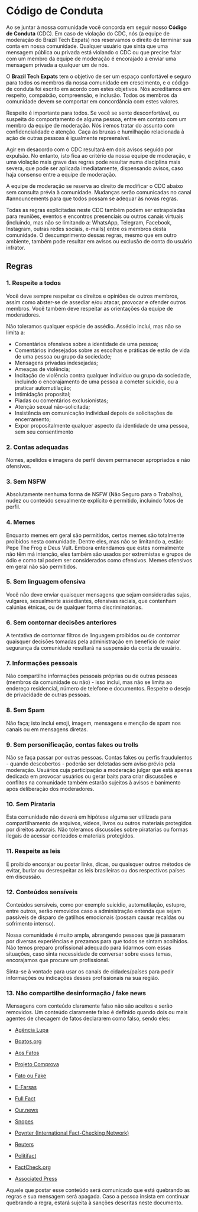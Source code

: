 # Código de Conduta

Ao se juntar à nossa comunidade você concorda em seguir nosso **Código
de Conduta** (CDC). Em caso de violação do CDC, nós (a equipe de
moderação do Brazil Tech Expats) nos reservamos o direito de terminar
sua conta em nossa comunidade. Qualquer usuário que sinta que uma
mensagem pública ou privada está violando o CDC ou que precise falar com
um membro da equipe de moderação é encorajado a enviar uma mensagem
privada a qualquer um de nós.

O **Brazil Tech Expats** tem o objetivo de ser um espaço confortável e
seguro para todos os membros da nossa comunidade em crescimento, e o
código de conduta foi escrito em acordo com estes objetivos. Nós
acreditamos em respeito, compaixão, compreensão, e inclusão. Todos os
membros da comunidade devem se comportar em concordância com estes
valores.

Respeito é importante para todos. Se você se sente desconfortável, ou
suspeita do comportamento de alguma pessoa, entre em contato com um
membro da equipe de moderação. Nós iremos tratar do assunto com
confidencialidade e atenção. Caça às bruxas e humilhação relacionada à
ação de outras pessoas é igualmente repreensível.

Agir em desacordo com o CDC resultará em dois avisos seguido por
expulsão. No entanto, isto fica ao critério da nossa equipe de
moderação, e uma violação mais grave das regras pode resultar numa
disciplina mais severa, que pode ser aplicada imediatamente, dispensando
avisos, caso haja consenso entre a equipe de moderação.

A equipe de moderação se reserva ao direito de modificar o CDC abaixo
sem consulta prévia à comunidade. Mudanças serão comunicadas no canal
\#announcements para que todos possam se adequar às novas regras.

Todas as regras explicitadas neste CDC também podem ser extrapoladas
para reuniões, eventos e encontros presenciais ou outros canais virtuais
(incluindo, mas não se limitando a: WhatsApp, Telegram, Facebook,
Instagram, outras redes sociais, e-mails) entre os membros desta
comunidade. O descumprimento dessas regras, mesmo que em outro ambiente,
também pode resultar em avisos ou exclusão de conta do usuário infrator.

## Regras

### 1. Respeite a todos

Você deve sempre respeitar os direitos e opiniões de outros membros,
assim como abster-se de assediar e/ou atacar, provocar e ofender outros
membros. Você também deve respeitar as orientações da equipe de
moderadores.

Não toleramos qualquer espécie de assédio. Assédio inclui, mas não se
limita a:

-   Comentários ofensivos sobre a identidade de uma pessoa;
-   Comentários indesejados sobre as escolhas e práticas de estilo de
    vida de uma pessoa ou grupo da sociedade;
-   Mensagens privadas indesejadas;
-   Ameaças de violência;
-   Incitação de violência contra qualquer indivíduo ou grupo da
    sociedade, incluindo o encorajamento de uma pessoa a cometer
    suicídio, ou a praticar automutilação;
-   Intimidação proposital;
-   Piadas ou comentários exclusionistas;
-   Atenção sexual não-solicitada;
-   Insistência em comunicação individual depois de solicitações de
    encerramento;
-   Expor propositalmente qualquer aspecto da identidade de uma pessoa,
    sem seu consentimento

### 2. Contas adequadas

Nomes, apelidos e imagens de perfil devem permanecer apropriados e não
ofensivos.

### 3. Sem NSFW

Absolutamente nenhuma forma de NSFW (Não Seguro para o Trabalho), nudez
ou conteúdo sexualmente explícito é permitido, incluindo fotos de
perfil.

### 4. Memes

Enquanto memes em geral são permitidos, certos memes são totalmente
proibidos nesta comunidade. Dentre eles, mas não se limitando a, estão:
Pepe The Frog e Deus Vult. Embora entendamos que estes normalmente não
têm má intenção, eles também são usados por extremistas e grupos de ódio
e como tal podem ser considerados como ofensivos. Memes ofensivos em
geral não são permitidos.

### 5. Sem linguagem ofensiva

Você não deve enviar quaisquer mensagens que sejam consideradas sujas,
vulgares, sexualmente assediantes, ofensivas raciais, que contenham
calúnias étnicas, ou de qualquer forma discriminatórias.

### 6. Sem contornar decisōes anteriores

A tentativa de contornar filtros de linguagem proibidos ou de contornar
quaisquer decisōes tomadas pela administração em benefício de maior
segurança da comunidade resultará na suspensão da conta de usuário.

### 7. Informações pessoais

Não compartilhe informações pessoais próprias ou de outras pessoas
(membros da comunidade ou não) - isso inclui, mas não se limita ao
endereço residencial, número de telefone e documentos. Respeite o desejo
de privacidade de outras pessoas.

### 8. Sem Spam

Não faça; isto inclui emoji, imagem, mensagens e menção de spam nos
canais ou em mensagens diretas.

### 9. Sem personificação, contas fakes ou trolls

Não se faça passar por outras pessoas. Contas fakes ou perfis
fraudulentos - quando descobertos - poderão ser deletadas sem aviso
prévio pela moderação. Usuários cuja participação a moderação julgar que
está apenas dedicada em provocar usuários ou gerar baits para criar
discussões e conflitos na comunidade também estarão sujeitos à avisos e
banimento após deliberação dos moderadores.

### 10. Sem Pirataria

Esta comunidade não deverá em hipótese alguma ser utilizada para
compartilhamento de arquivos, vídeos, livros ou outros materiais
protegidos por direitos autorais. Não toleramos discussões sobre
piratarias ou formas ilegais de acessar conteúdos e materiais
protegidos.

### 11. Respeite as leis

É proibido encorajar ou postar links, dicas, ou quaisquer outros métodos
de evitar, burlar ou desrespeitar as leis brasileiras ou dos respectivos
países em discussão.

### 12. Conteúdos sensíveis

Conteúdos sensíveis, como por exemplo suicídio, automutilação, estupro, entre
outros, serão removidos caso a administração entenda que sejam passíveis de
disparo de gatilhos emocionais (possam causar recaídas ou sofrimento intenso).

Nossa comunidade é muito ampla, abrangendo pessoas que já passaram por diversas
experiências e prezamos para que todos se sintam acolhidos. Não temos preparo
profissional adequado para lidarmos com essas situações, caso sinta necessidade
de conversar sobre esses temas, encorajamos que procure um profissional.

Sinta-se à vontade para usar os canais de cidades/países para pedir informações
ou indicações desses profissionais na sua região.

### 13. Não compartilhe desinformação / fake news

Mensagens com conteúdo claramente falso não são aceitos e serão removidos.
Um conteúdo claramente falso é definido quando dois ou mais agentes de checagem
de fatos declararem como falso, sendo eles:

- [Agência Lupa](https://piaui.folha.uol.com.br/lupa/)
- [Boatos.org](https://www.boatos.org/)
- [Aos Fatos](https://www.aosfatos.org/)
- [Projeto Comprova](https://projetocomprova.com.br)
- [Fato ou Fake](https://g1.globo.com/fato-ou-fake/)
- [E-Farsas](https://www.e-farsas.com)

- [Full Fact](https://fullfact.org)
- [Our.news](https://our.news/trending/)
- [Snopes](https://www.snopes.com)
- [Poynter (International Fact-Checking Network)](https://www.poynter.org/news/fact-checking/)
- [Reuters](https://www.reuters.com/fact-check)
- [Politifact](https://www.politifact.com)
- [FactCheck.org](https://www.factcheck.org)
- [Associated Press](https://apnews.com/hub/ap-fact-check)

Aquele que postar esse conteúdo será comunicado que está quebrando as regras e
sua mensagem será apagada. Caso a pessoa insista em continuar quebrando a regra,
estará sujeita à sanções descritas neste documento.
